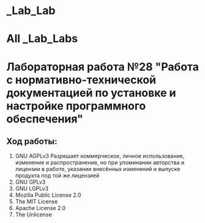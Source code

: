 # _Lab_Lab
# All _Lab_Labs
Лабораторная работа №28 "Работа с нормативно-технической документацией по установке и настройке программного обеспечения"
=======================
Ход работы:
-------------------
1. GNU AGPLv3
Разрешает коммерческое, личное использование, изменение и распространение, но при упоминании авторства и лицензии в работе, указании внесённых изменений и выпуске продукта под той же лицензией
2. GNU GPLv3
3. GNU LGPLv3
4. Mozilla Public License 2.0
5. The MIT License
6. Apache License 2.0
7. The Unlicense
